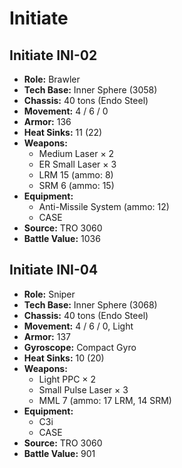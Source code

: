 # Initiate
## Initiate INI-02
- **Role:** Brawler
- **Tech Base:** Inner Sphere (3058)
- **Chassis:** 40 tons (Endo Steel)
- **Movement:** 4 / 6 / 0
- **Armor:** 136
- **Heat Sinks:** 11 (22)
- **Weapons:**
  - Medium Laser × 2
  - ER Small Laser × 3
  - LRM 15 (ammo: 8)
  - SRM 6 (ammo: 15)
- **Equipment:**
  - Anti-Missile System (ammo: 12)
  - CASE
- **Source:** TRO 3060
- **Battle Value:** 1036

## Initiate INI-04
- **Role:** Sniper
- **Tech Base:** Inner Sphere (3068)
- **Chassis:** 40 tons (Endo Steel)
- **Movement:** 4 / 6 / 0, Light
- **Armor:** 137
- **Gyroscope:** Compact Gyro
- **Heat Sinks:** 10 (20)
- **Weapons:**
  - Light PPC × 2
  - Small Pulse Laser × 3
  - MML 7 (ammo: 17 LRM, 14 SRM)
- **Equipment:**
  - C3i
  - CASE
- **Source:** TRO 3060
- **Battle Value:** 901

